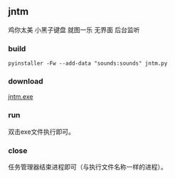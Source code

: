 ## jntm

鸡你太美 小黑子键盘 就图一乐 无界面 后台监听

### build
```
pyinstaller -Fw --add-data "sounds:sounds" jntm.py
```

### download
[jntm.exe](https://github.com/dongziyudongziyu/jntm/releases/download/untagged-f35bef45520153fa9c3f/jntm.exe)

### run
双击exe文件执行即可。

### close
任务管理器结束进程即可（与执行文件名称一样的进程）。